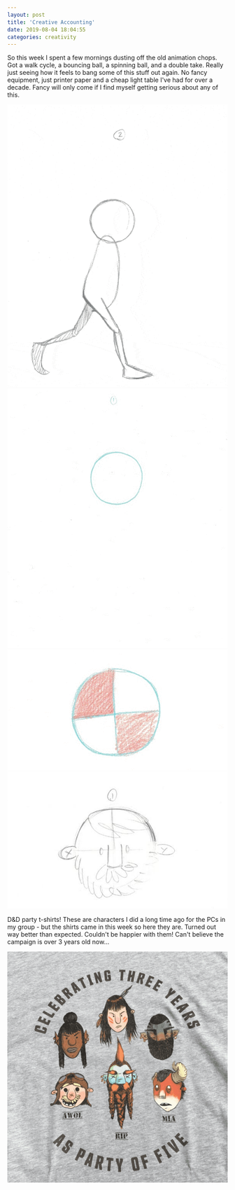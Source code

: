 ```yaml
---
layout: post
title: 'Creative Accounting'
date: 2019-08-04 18:04:55
categories: creativity
---
```


So this week I spent a few mornings dusting off the old animation chops. Got a walk cycle, a bouncing ball, a spinning ball, and a double take. Really just seeing how it feels to bang some of this stuff out again. No fancy equipment, just printer paper and a cheap light table I've had for over a decade. Fancy will only come if I find myself getting serious about any of this.

![walks](../../images/CA-190805-walks.gif)
![ball bouncing](../../images/CA-190805-ball-bouncing.gif)
![ball spinning](../../images/CA-190805-ball-spinning.gif)
![double take](../../images/CA-190805-double-take.gif)

D&D party t-shirts! These are characters I did a long time ago for the PCs in my group - but the shirts came in this week so here they are. Turned out way better than expected. Couldn't be happier with them! Can't believe the campaign is over 3 years old now...

![party shirts](../../images/CA-190805-PO5.png)
